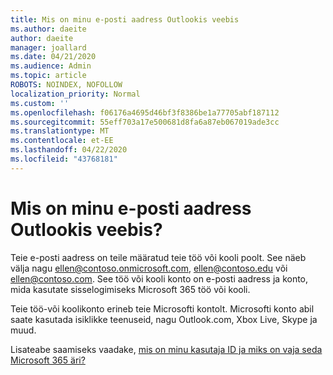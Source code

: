 ```yaml
---
title: Mis on minu e-posti aadress Outlookis veebis
ms.author: daeite
author: daeite
manager: joallard
ms.date: 04/21/2020
ms.audience: Admin
ms.topic: article
ROBOTS: NOINDEX, NOFOLLOW
localization_priority: Normal
ms.custom: ''
ms.openlocfilehash: f06176a4695d46bf3f8386be1a77705abf187112
ms.sourcegitcommit: 55eff703a17e500681d8fa6a87eb067019ade3cc
ms.translationtype: MT
ms.contentlocale: et-EE
ms.lasthandoff: 04/22/2020
ms.locfileid: "43768181"
---
```

# <a name="what-is-my-email-address-in-outlook-on-the-web"></a>Mis on minu e-posti aadress Outlookis veebis?

Teie e-posti aadress on teile määratud teie töö või kooli poolt. See näeb välja nagu ellen@contoso.onmicrosoft.com, ellen@contoso.edu või ellen@contoso.com. See töö või kooli konto on e-posti aadress ja konto, mida kasutate sisselogimiseks Microsoft 365 töö või kooli.

Teie töö-või koolikonto erineb teie Microsofti kontolt. Microsofti konto abil saate kasutada isiklikke teenuseid, nagu Outlook.com, Xbox Live, Skype ja muud.

Lisateabe saamiseks vaadake, [mis on minu kasutaja ID ja miks on vaja seda Microsoft 365 äri?](https://support.office.com/article/37da662b-5da6-4b56-a091-2731b2ecc8b4)